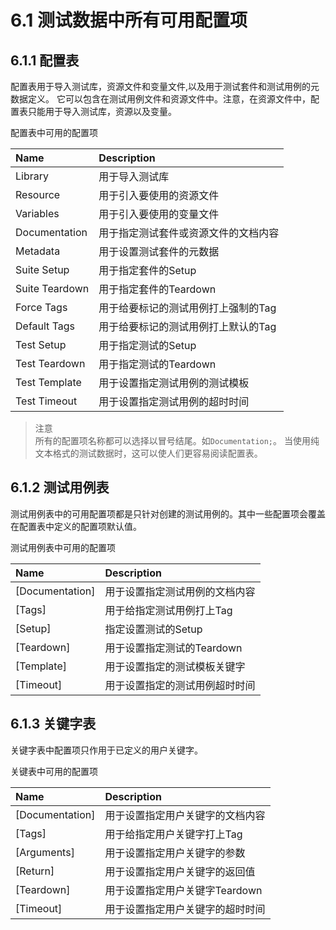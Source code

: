 # 6.1 测试数据中所有可用配置项

## 6.1.1 配置表

配置表用于导入测试库，资源文件和变量文件,以及用于测试套件和测试用例的元数据定义。
它可以包含在测试用例文件和资源文件中。注意，在资源文件中，配置表只能用于导入测试库，资源以及变量。

配置表中可用的配置项

| Name          | Description  | 
| :-------------|:-------------| 
| Library       | 用于导入测试库 | 
| Resource      | 用于引入要使用的资源文件      |  
| Variables     | 用于引入要使用的变量文件      |  
| Documentation | 用于指定测试套件或资源文件的文档内容      |  
| Metadata      | 用于设置测试套件的元数据      |  
| Suite Setup    | 用于指定套件的Setup      |  
| Suite Teardown | 用于指定套件的Teardown      |  
| Force Tags    | 用于给要标记的测试用例打上强制的Tag     |  
| Default Tags  | 用于给要标记的测试用例打上默认的Tag      |  
| Test Setup    | 用于指定测试的Setup      |  
| Test Teardown | 用于指定测试的Teardown      | 
| Test Template | 用于设置指定测试用例的测试模板      | 
| Test Timeout  | 用于设置指定测试用例的超时时间      | 

>注意  
>所有的配置项名称都可以选择以冒号结尾。如`Documentation;`。
>当使用纯文本格式的测试数据时，这可以使人们更容易阅读配置表。

## 6.1.2 测试用例表

测试用例表中的可用配置项都是只针对创建的测试用例的。其中一些配置项会覆盖在配置表中定义的配置项默认值。

测试用例表中可用的配置项

| Name          | Description  | 
| :-------------|:-------------| 
| [Documentation] | 用于设置指定测试用例的文档内容      | 
| [Tags] | 用于给指定测试用例打上Tag     |
| [Setup] | 指定设置测试的Setup      |
| [Teardown] | 用于设置指定测试的Teardown      |
| [Template] | 用于设置指定的测试模板关键字     |
| [Timeout] | 用于设置指定的测试用例超时时间      |

## 6.1.3 关键字表

关键字表中配置项只作用于已定义的用户关键字。

关键表中可用的配置项

| Name          | Description  | 
| :-------------|:-------------| 
| [Documentation] | 用于设置指定用户关键字的文档内容      | 
| [Tags] | 用于给指定用户关键字打上Tag     |
| [Arguments] | 用于设置指定用户关键字的参数      | 
| [Return] | 用于设置指定用户关键字的返回值     |
| [Teardown] | 用于设置指定用户关键字Teardown      | 
| [Timeout] | 用于设置指定用户关键字的超时时间     |